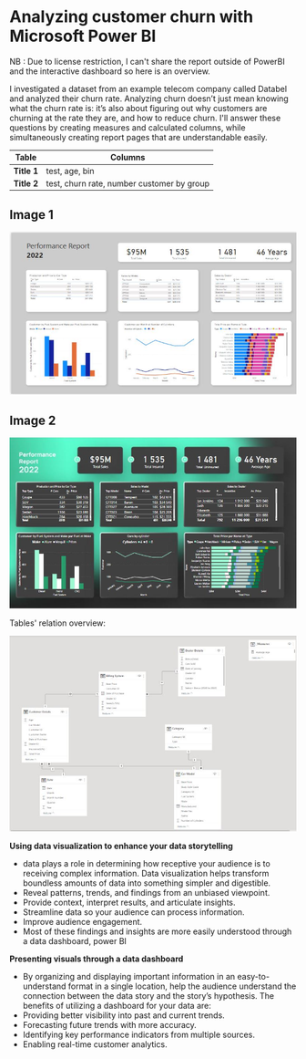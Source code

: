 # Analyzing customer churn with Microsoft Power BI


NB : Due to license restriction, I can't share the report outside of PowerBI and the interactive dashboard so here is an overview.

I investigated a dataset from an example telecom company called Databel and analyzed their churn rate.
Analyzing churn doesn’t just mean knowing what the churn rate is: it’s also about figuring out why customers are churning at the rate they are, and how to reduce churn. 
I'll answer these questions by creating measures and calculated columns, while simultaneously creating report pages that are understandable easily.


| Table | Columns |
| --- | --- |
| **Title 1** | test, age, bin |
| **Title 2** | test, churn rate, number customer by group |

## Image 1

<img 
  src="https://github.com/petithyggebot/AboutPowerBI/blob/main/performancereportexo.JPG" 
  alt="Alt text" 
  title="start">

## Image 2

<img 
  src="https://github.com/petithyggebot/AboutPowerBI/blob/main/performancereportexo_result.JPG" 
  alt="Alt text" 
  title="Result">

Tables' relation overview:

<img 
  src="https://github.com/petithyggebot/AboutPowerBI/blob/main/performancereportexo01.JPG" 
  alt="Alt text" 
  title="TablesRelation">

**Using data visualization to enhance your data storytelling**

- data plays a role in determining how receptive your audience is to receiving complex information. Data visualization helps transform boundless amounts of data into something simpler and digestible.
- Reveal patterns, trends, and findings from an unbiased viewpoint.
- Provide context, interpret results, and articulate insights.
- Streamline data so your audience can process information.
- Improve audience engagement.
- Most of these findings and insights are more easily understood through a data dashboard, power BI

**Presenting visuals through a data dashboard**

- By organizing and displaying important information in an easy-to-understand format in a single location, help the audience understand the connection between the data story and the story’s hypothesis. The benefits of utilizing a dashboard for your data are:
- Providing better visibility into past and current trends.
- Forecasting future trends with more accuracy.
- Identifying key performance indicators from multiple sources.
- Enabling real-time customer analytics.
